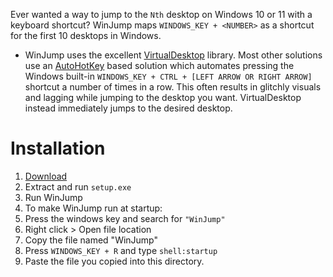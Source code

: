 Ever wanted a way to jump to the `Nth` desktop on Windows 10 or 11 with a keyboard shortcut? WinJump maps `WINDOWS_KEY + <NUMBER>` as a shortcut for the first 10 desktops in Windows.

- WinJump uses the excellent [VirtualDesktop](https://github.com/MScholtes/VirtualDesktop) library. Most other solutions use an [AutoHotKey](https://www.autohotkey.com/) based solution which automates pressing the Windows built-in `WINDOWS_KEY + CTRL + [LEFT ARROW OR RIGHT ARROW]` shortcut a number of times in a row. 
This often results in glitchly visuals and lagging while jumping to the desktop you want. VirtualDesktop instead immediately jumps to the desired desktop.

# Installation
1) [Download](https://github.com/widavies/WinJump/releases/download/1.0.0/Release_1_0_0.zip)
2) Extract and run `setup.exe`
3) Run WinJump
4) To make WinJump run at startup:
  1) Press the windows key and search for `"WinJump"`
  2) Right click > Open file location
  3) Copy the file named "WinJump"
  4) Press `WINDOWS_KEY + R` and type `shell:startup`
  5) Paste the file you copied into this directory.
